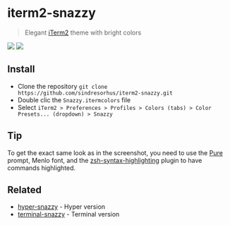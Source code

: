 # iterm2-snazzy

> Elegant [iTerm2](https://www.iterm2.com) theme with bright colors

![](screenshot.png)
![](screenshot2.png)

## Install

* Clone the repository `git clone https://github.com/sindresorhus/iterm2-snazzy.git`
* Double clic the `Snazzy.itermcolors` file
* Select `iTerm2 > Preferences > Profiles > Colors (tabs) > Color Presets... (dropdown) > Snazzy`

## Tip

To get the exact same look as in the screenshot, you need to use the [Pure](https://github.com/sindresorhus/pure) prompt, Menlo font, and the [zsh-syntax-highlighting](https://github.com/zsh-users/zsh-syntax-highlighting) plugin to have commands highlighted.

## Related

- [hyper-snazzy](https://github.com/sindresorhus/hyper-snazzy) - Hyper version
- [terminal-snazzy](https://github.com/sindresorhus/terminal-snazzy) - Terminal version
